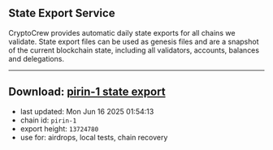 ## State Export Service
CryptoCrew provides automatic daily state exports for all chains we validate. State export files can be used as genesis files and are a snapshot of the current blockchain state, including all validators, accounts, balances and delegations.

---
**Download: [pirin-1 state export](https://dl-eu2.ccvalidators.com/SERVICE/nolus/pirin-1_export_13724780.json)**
---

- last updated: Mon Jun 16 2025 01:54:13
- chain id: `pirin-1`
- export height: `13724780`
- use for: airdrops, local tests, chain recovery
